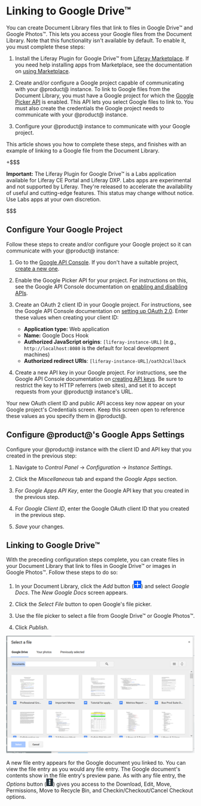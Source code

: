 # Linking to Google Drive™

You can create Document Library files that link to files in Google Drive&trade; 
and Google Photos&trade;. This lets you access your Google files from the 
Document Library. Note that this functionality isn't available by default. To 
enable it, you must complete these steps: 

1.  Install the Liferay Plugin for Google Drive&trade; from 
    [Liferay Marketplace](https://web.liferay.com/marketplace). 
    If you need help installing apps from Marketplace, see the documentation on 
    [using Marketplace](/discover/portal/-/knowledge_base/7-1/using-the-liferay-marketplace). 

2.  Create and/or configure a Google project capable of communicating with your 
    @product@ instance. To link to Google files from the Document Library, you 
    must have a Google project for which the 
    [Google Picker API](https://developers.google.com/picker/) 
    is enabled. This API lets you select Google files to link to. You must also 
    create the credentials the Google project needs to communicate with your 
    @product@ instance. 

3.  Configure your @product@ instance to communicate with your Google project. 

This article shows you how to complete these steps, and finishes with an example 
of linking to a Google file from the Document Library. 

+$$$

**Important:** The Liferay Plugin for Google Drive&trade; is a Labs application 
available for Liferay CE Portal and Liferay DXP. Labs apps are experimental and 
not supported by Liferay. They're released to accelerate the availability of 
useful and cutting-edge features. This status may change without notice. Use 
Labs apps at your own discretion. 

$$$

## Configure Your Google Project

Follow these steps to create and/or configure your Google project so it can 
communicate with your @product@ instance: 

1.  Go to the
    [Google API Console](https://console.developers.google.com). 
    If you don't have a suitable project, 
    [create a new one](https://support.google.com/googleapi/answer/6251787?hl=en&ref_topic=7014522). 

2.  Enable the Google Picker API for your project. For instructions on this, see 
    the Google API Console documentation on 
    [enabling and disabling APIs](https://support.google.com/googleapi/answer/6158841). 

3.  Create an OAuth 2 client ID in your Google project. For instructions, see 
    the Google API Console documentation on 
    [setting up OAuth 2.0](https://support.google.com/googleapi/answer/6158849). 
    Enter these values when creating your client ID: 

    -   **Application type:** Web application
    -   **Name:** Google Docs Hook
    -   **Authorized JavaScript origins**: `[liferay-instance-URL]` (e.g., 
        `http://localhost:8080` is the default for local development machines)
    -   **Authorized redirect URIs**: `[liferay-instance-URL]/oath2callback` 

4.  Create a new API key in your Google project. For instructions, see the 
    Google API Console documentation on 
    [creating API keys](https://support.google.com/googleapi/answer/6158862?hl=en). 
    Be sure to restrict the key to HTTP referrers (web sites), and set it to 
    accept requests from your @product@ instance's URL. 

Your new OAuth client ID and public API access key now appear on your Google 
project's Credentials screen. Keep this screen open to reference these values as 
you specify them in @product@. 

## Configure @product@'s Google Apps Settings

Configure your @product@ instance with the client ID and API key that you 
created in the previous step: 

1.  Navigate to *Control Panel* &rarr; *Configuration* &rarr; *Instance 
    Settings*. 

2.  Click the *Miscellaneous* tab and expand the *Google Apps* section. 

3.  For *Google Apps API Key*, enter the Google API key that you created in the 
    previous step. 

4.  For *Google Client ID*, enter the Google OAuth client ID that you created in 
    the previous step. 

5.  *Save* your changes. 

## Linking to Google Drive&trade;

With the preceding configuration steps complete, you can create files in your 
Document Library that link to files in Google Drive&trade; or images in Google 
Photos&trade;. Follow these steps to do so:

1.  In your Document Library, click the *Add* button 
    (![Add](../../../../images/icon-add.png)) 
    and select *Google Docs*. The *New Google Docs* screen appears. 

2.  Click the *Select File* button to open Google's file picker. 

3.  Use the file picker to select a file from Google Drive&trade; or Google 
    Photos&trade;. 

4.  Click *Publish*. 

![Figure 1: You can select files from Google Drive&trade; or your photos.](../../../../images/dm-google-select-a-file.png)

A new file entry appears for the Google document you linked to. You can view the
file entry as you would any file entry. The Google document's contents show in 
the file entry's preview pane. As with any file entry, the *Options* button 
(![Options](../../../../images/icon-options.png)) 
gives you access to the Download, Edit, Move, Permissions, Move to Recycle Bin, 
and Checkin/Checkout/Cancel Checkout options. 
